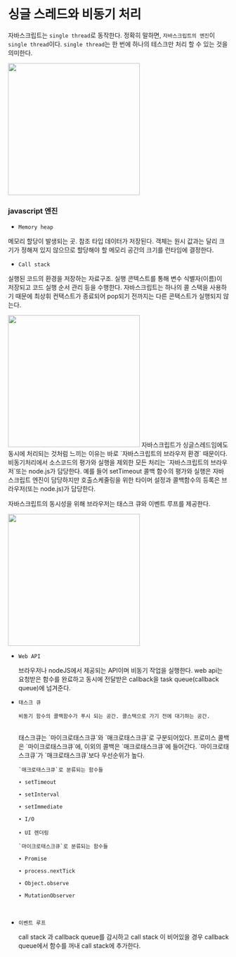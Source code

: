 # 싱글 스레드와 비동기 처리

자바스크립트는 `single thread`로 동작한다. 정확히 말하면, `자바스크립트의 엔진`이 `single thread`이다.
`single thread`는 한 번에 하나의 테스크만 처리 할 수 있는 것을 의미한다.

<img src="https://velog.velcdn.com/images%2Feamon3481%2Fpost%2F9a805692-a04e-43da-93cf-81de3984cc37%2FJSEn.PNG" width="300">

<br />

### javascript 엔진

- `Memory heap`

메모리 할당이 발생되는 곳. 참조 타입 데이터가 저장된다. 객체는 원시 값과는 달리 크기가 정해져 있지 않으므로 할당해야 할 메모리 공간의 크기를 런타임에 결정한다.

- `Call stack`

실행된 코드의 환경을 저장하는 자료구조. 실행 콘텍스트를 통해 변수 식별자(이름)이 저장되고 코드 실행 순서 관리 등을 수행한다. 자바스크립트는 하나의 콜 스택을 사용하기 때문에 최상휘 컨택스트가 종료되어 pop되기 전까지는 다른 콘택스트가 실행되지 않는다.

<img src="https://img1.daumcdn.net/thumb/R1280x0/?scode=mtistory2&fname=https%3A%2F%2Fblog.kakaocdn.net%2Fdn%2FwyILC%2Fbtrdon3nQV9%2FyWgZ1qDmEZDwzINEm5dkf1%2Fimg.png" width="300">
자바스크립트가 싱글스레드임에도 동시에 처리되는 것처럼 느끼는 이유는 바로 `자바스크립트의 브라우저 환경` 때문이다.
비동기처리에서 소스코드의 평가와 실행을 제외한 모든 처리는 `자바스크립트의 브라우저`또는 node.js가 담당한다.
예를 들어 setTimeout 콜백 함수의 평가와 실행은 자바스크립트 엔진이 담당하지만 호출스케줄링을 위한 타이머 설정과 콜백함수의 등록은 브라우저(또는 node.js)가 담당한다.

자바스크립트의 동시성을 위해 브라우저는 태스크 큐와 이벤트 루프를 제공한다.

<img src="https://media.vlpt.us/images/choijw1116/post/0bf9064d-f4be-4134-912e-8832b80a3b7b/javascript_runtime.png" width="300">

- `Web API`

  브라우저나 nodeJS에서 제공되는 API이며 비동기 작업을 실행한다. web api는 요청받은 함수를 완료하고 동시에 전달받은 callback을 task queue(callback queue)에 넘겨준다.

- `태스크 큐`

      비동기 함수의 콜백함수가 푸시 되는 공간. 콜스택으로 가기 전에 대기하는 공간.

  <br />
  태스크큐는 `마이크로태스크큐`와 `매크로태스크큐`로 구분되어있다. 프로미스 콜백은 `마이크로태스크큐`에, 이외의 콜백은 `매크로태스크큐`에 들어간다. `마이크로태스크큐`가 `매크로태스크큐`보다 우선순위가 높다.

      `매크로태스크큐`로 분류되는 함수들

      ∙ setTimeout

      ∙ setInterval

      ∙ setImmediate

      ∙ I/O

      ∙ UI 렌더링

      `마이크로태스크큐`로 분류되는 함수들

      ∙ Promise

      ∙ process.nextTick

      ∙ Object.observe

      ∙ MutationObserver

<br />

- `이벤트 루프`

  call stack 과 callback queue를 감시하고 call stack 이 비어있을 경우 callback queue에서 함수를 꺼내 call stack에 추가한다.

